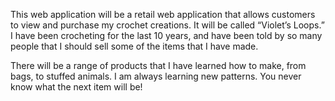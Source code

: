 <!DOCTYPE html>
<html>
<body>
<p> This web application will be a retail web application that allows customers to view and purchase my crochet creations. It will be called “Violet’s Loops.” I have been crocheting for the last 10 years, and have been told by so many people that I should sell some of the items that I have made. </p>
<p> There will be a range of products that I have learned how to make, from bags, to stuffed animals. I am always learning new patterns. You never know what the next item will be! </p>
</body>
</html>
